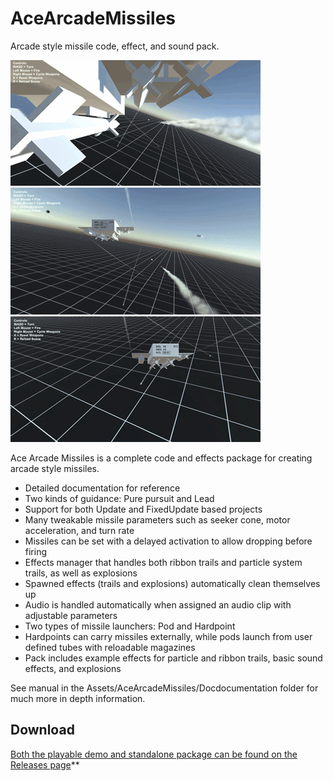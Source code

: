# AceArcadeMissiles
Arcade style missile code, effect, and sound pack.

![gif](./Screenshots/missile.gif)
![gif](./Screenshots/delay.gif)
![gif](./Screenshots/rockets.gif)

Ace Arcade Missiles is a complete code and effects package for creating arcade style missiles.
- Detailed documentation for reference
- Two kinds of guidance: Pure pursuit and Lead
- Support for both Update and FixedUpdate based projects
- Many tweakable missile parameters such as seeker cone, motor acceleration, and turn rate
- Missiles can be set with a delayed activation to allow dropping before firing
- Effects manager that handles both ribbon trails and particle system trails, as well as explosions
- Spawned effects (trails and explosions) automatically clean themselves up
- Audio is handled automatically when assigned an audio clip with adjustable parameters
- Two types of missile launchers: Pod and Hardpoint
- Hardpoints can carry missiles externally, while pods launch from user defined tubes with reloadable magazines
- Pack includes example effects for particle and ribbon trails, basic sound effects, and explosions

See manual in the Assets/AceArcadeMissiles/Docdocumentation folder for much more in depth information.

## Download
[Both the playable demo and standalone package can be found on the Releases page](https://github.com/brihernandez/AceArcadeMissiles/releases/)**
